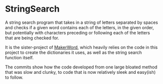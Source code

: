 StringSearch
============

A string search program that takes in a string of letters separated by spaces and checks if a given word contains each of the letters, in the given order, but potentially with characters preceding or following each of the letters that are being checked for.

It is the sister-project of [MakerWord](https://github.com/hamchapman/MakerWord), which heavily relies on the code in this project to create the dictionaries it uses, as well as the string search function itself.

The commits show how the code developed from one large bloated method that was slow and clunky, to code that is now relatively sleek and easy(ish) to follow.
